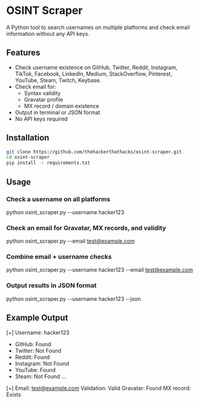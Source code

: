 # OSINT Scraper

A Python tool to search usernames on multiple platforms and check email information without any API keys.

## Features

- Check username existence on GitHub, Twitter, Reddit, Instagram, TikTok, Facebook, LinkedIn, Medium, StackOverflow, Pinterest, YouTube, Steam, Twitch, Keybase.
- Check email for:
  - Syntax validity
  - Gravatar profile
  - MX record / domain existence
- Output in terminal or JSON format
- No API keys required

## Installation

```bash
git clone https://github.com/thehackerthathacks/osint-scraper.git
cd osint-scraper
pip install -r requirements.txt
```

## Usage

### Check a username on all platforms
python osint_scraper.py --username hacker123

### Check an email for Gravatar, MX records, and validity
python osint_scraper.py --email test@example.com

### Combine email + username checks
python osint_scraper.py --username hacker123 --email test@example.com

### Output results in JSON format
python osint_scraper.py --username hacker123 --json

## Example Output

[+] Username: hacker123
- GitHub: Found
- Twitter: Not Found
- Reddit: Found
- Instagram: Not Found
- YouTube: Found
- Steam: Not Found
...

[+] Email: test@example.com
Validation: Valid
Gravatar: Found
MX record: Exists
